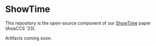 # ShowTime

This repository is the open-source component of our [ShowTime](https://antoonpurnal.github.io/files/pdf/ShowTime.pdf) paper (AsiaCCS '23).

Artifacts coming soon.